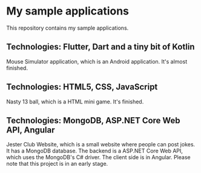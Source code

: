 # My sample applications
This repository contains my sample applications.

## Technologies: Flutter, Dart and a tiny bit of Kotlin
Mouse Simulator application, which is an Android application. It's almost finished.

## Technologies: HTML5, CSS, JavaScript
Nasty 13 ball, which is a HTML mini game. It's finished.

## Technologies: MongoDB, ASP.NET Core Web API, Angular
Jester Club Website, which is a small website where people can post jokes. It has a MongoDB database. The backend is a ASP.NET Core Web API, which uses the MongoDB's C# driver. The client side is in Angular. Please note that this project is in an early stage.
